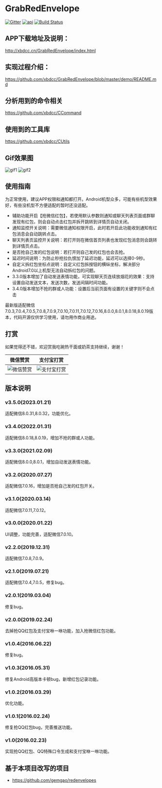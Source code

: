 # GrabRedEnvelope
[![Gitter](https://badges.gitter.im/xbdcc/GrabRedEnvelope.svg)](https://gitter.im/xbdcc/GrabRedEnvelope?utm_source=badge&utm_medium=badge&utm_campaign=pr-badge)
[![api](https://img.shields.io/badge/API-18+-brightgreen.svg)](https://android-arsenal.com/api?level=19)
[![Build Status](https://travis-ci.org/xbdcc/GrabRedEnvelope.svg?branch=master)](https://travis-ci.org/xbdcc/GrabRedEnvelope)

## APP下载地址及说明：
http://xbdcc.cn/GrabRedEnvelope/index.html

## 实现过程介绍：
https://github.com/xbdcc/GrabRedEnvelope/blob/master/demo/README.md

## 分析用到的命令相关
https://github.com/xbdcc/CCommand

## 使用到的工具库
https://github.com/xbdcc/CUtils


## Gif效果图
![gif1](http://xbdcc.cn/image/GrabRedEnvelope/records/record1.gif)
![gif2](http://xbdcc.cn/image/GrabRedEnvelope/records/record2.gif)

## 使用指南
为正常使用，建议APP权限和通知都打开。Android机型众多，可能有些机型效果好，有些没机型不方便适配的暂时还没适配。
- 辅助功能开启【抢微信红包】，若使用默认参数则通知或聊天列表页面或群聊发现有红包，则会自动点击红包并拆开跳转到详情页自动关闭。
- 通知监控开关说明：需要微信通知权限开启，此时若开启此功能收到通知有红包消息会自动跳转点击。
- 聊天列表页监控开关说明：若打开则在微信首页列表也发现红包消息则会跳转到详情页点击。
- 是否抢自己发的红包说明：若打开则自己发的红包也会去抢。
- 延迟时间说明：为防止秒抢拉仇恨加了延迟功能，延迟可以选择0-9秒。
- 自定义拆红包坐标点说明：自定义红包拆按钮的横纵坐标，解决部分Android7.0以上机型无法自动拆红包的问题。
- 3.3.0版本增加了自动发送表情功能，可实现聊天页连续放烟花的效果：支持设置自动发送文本，发送次数，发送间隔时间功能。
- 3.4.0版本增加不抢的群或人功能：设置后当前页面有设置的关键字则不会点击

最新版适配微信7.0.3,7.0.4,7.0.5,7.0.8,7.0.9,7.0.10,7.0.11,7.0.12,7.0.16,8.0.0,8.0.1,8.0.18,8.0.19版本，代码开源仅供学习使用，请勿用作商业用途。



## 打赏
<!--
<table>
    <tr>
        <td>
            <img src="http://xbdcc.cn/image/GrabRedEnvelope/wechat_reward.jpg" height="300"/>
        </td>
        <td>
            <img src="http://xbdcc.cn/image/GrabRedEnvelope/alipay.jpg" height="300"/>
        </td>
    </tr>
</table>
-->

如果觉得还不错，欢迎赏我吃碗热干面或奶茶支持继续，谢谢！

|微信赞赏|支付宝打赏|
|:-:|:-:|
|![微信赞赏](http://xbdcc.cn/image/GrabRedEnvelope/wechat_reward.jpg)|![支付宝打赏](http://xbdcc.cn/image/GrabRedEnvelope/alipay.jpg)|


## 版本说明
### v3.5.0(2023.01.21)
适配微信8.0.31,8.0.32，功能优化。
### v3.4.0(2022.01.31)
适配微信8.0.18,8.0.19，增加不抢的群或人功能。
### v3.3.0(2021.02.09)
适配微信8.0.0,8.0.1，增加自动发送表情功能。
### v3.2.0(2020.07.27)
适配微信7.0.16，增加是否抢自己发的红包开关。
### v3.1.0(2020.03.14)
适配微信7.0.11,7.0.12。
### v3.0.0(2020.01.22)
UI调整，功能完善，适配微信7.0.10。
### v2.2.0(2019.12.31)
适配微信7.0.8,7.0.9。
### v2.1.0(2019.07.21)
适配微信7.0.4,7.0.5，修复bug。
### v2.0.1(2019.03.04)
修复bug。
### v2.0.0(2019.02.24)
去掉抢QQ红包及支付宝咻一咻功能，加入抢微信红包功能。
### v1.0.4(2016.06.22)
修复bug。
### v1.0.3(2016.05.31)
修复Android高版本卡顿bug，新增红包记录功能。
### v1.0.2(2016.03.29)
优化功能。
### v1.0.1(2016.02.24)
修复抢QQ红包bug，完善推送功能。
### v1.0(2016.02.23)
实现抢QQ红包、QQ特殊口令生成和支付宝咻一咻功能。

## 基于本项目改写的项目
- https://github.com/gemgao/redenvelopes